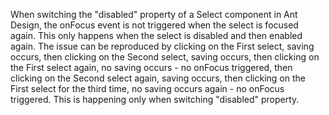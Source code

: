 When switching the "disabled" property of a Select component in Ant Design, the onFocus event is not triggered when the select is focused again. This only happens when the select is disabled and then enabled again. The issue can be reproduced by clicking on the First select, saving occurs, then clicking on the Second select, saving occurs, then clicking on the First select again, no saving occurs - no onFocus triggered, then clicking on the Second select again, saving occurs, then clicking on the First select for the third time, no saving occurs again - no onFocus triggered. This is happening only when switching "disabled" property.
